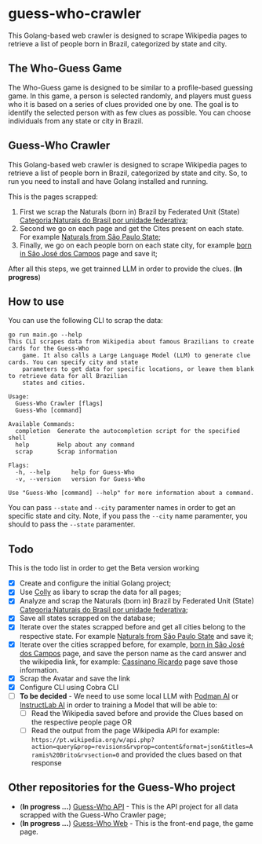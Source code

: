 # guess-who-crawler

This Golang-based web crawler is designed to scrape Wikipedia pages to retrieve a list of people born in Brazil, categorized by state and city.

## The Who-Guess Game
The Who-Guess game is designed to be similar to a profile-based guessing game. In this game, a person is selected randomly, and players must guess who it is based on a series of clues provided one by one. The goal is to identify the selected person with as few clues as possible. You can choose individuals from any state or city in Brazil.

## Guess-Who Crawler

This Golang-based web crawler is designed to scrape Wikipedia pages to retrieve a list of people born in Brazil, categorized by state and city. So, to run you need to install and have Golang installed and running.

This is the pages scrapped:

1. First we scrap the Naturals (born in) Brazil by Federated Unit (State) [Categoria:Naturais do Brasil por unidade federativa](https://pt.wikipedia.org/wiki/Categoria:Naturais_do_Brasil_por_unidade_federativa);
2. Second we go on each page and get the Cites present on each state. For example [Naturals from São Paulo State](https://pt.wikipedia.org/w/index.php?title=Categoria:Naturais_do_estado_de_S%C3%A3o_Paulo&subcatuntil=Jacare%C3%AD%0ANaturais+de+Jacare%C3%AD#mw-subcategories);
3. Finally, we go on each people born on each state city, for example [born in São José dos Campos](https://pt.wikipedia.org/wiki/Categoria:Naturais_de_S%C3%A3o_Jos%C3%A9_dos_Campos) page and save it;

After all this steps, we get trainned LLM in order to provide the clues. (**In progress**)

## How to use

You can use the following CLI to scrap the data:

```{bash}
go run main.go --help
This CLI scrapes data from Wikipedia about famous Brazilians to create cards for the Guess-Who 
	game. It also calls a Large Language Model (LLM) to generate clue cards. You can specify city and state 
	parameters to get data for specific locations, or leave them blank to retrieve data for all Brazilian 
	states and cities.

Usage:
  Guess-Who Crawler [flags]
  Guess-Who [command]

Available Commands:
  completion  Generate the autocompletion script for the specified shell
  help        Help about any command
  scrap       Scrap information

Flags:
  -h, --help      help for Guess-Who
  -v, --version   version for Guess-Who

Use "Guess-Who [command] --help" for more information about a command.

```

You can pass `--state` and `--city` paramenter names in order to get an specific state and city. Note, if you pass the `--city` name paramenter, you should to pass the `--state` paramenter.

## Todo
This is the todo list in order to get the Beta version working

- [x] Create and configure the initial Golang project;
- [x] Use [Colly](https://github.com/gocolly/colly) as libary to scrap the data for all pages;
- [x] Analyze and scrap the Naturals (born in) Brazil by Federated Unit (State) [Categoria:Naturais do Brasil por unidade federativa](https://pt.wikipedia.org/wiki/Categoria:Naturais_do_Brasil_por_unidade_federativa);
- [x] Save all states scrapped on the database;
- [x] Iterate over the states scrapped before and get all cities belong to the respective state. For example [Naturals from São Paulo State](https://pt.wikipedia.org/w/index.php?title=Categoria:Naturais_do_estado_de_S%C3%A3o_Paulo&subcatuntil=Jacare%C3%AD%0ANaturais+de+Jacare%C3%AD#mw-subcategories) and save it;
- [x] Iterate over the cities scrapped before, for example, [born in São José dos Campos](https://pt.wikipedia.org/wiki/Categoria:Naturais_de_S%C3%A3o_Jos%C3%A9_dos_Campos) page, and save the person name as the card answer and the wikipedia link, for example: [Cassinano Ricardo](https://pt.wikipedia.org/wiki/Cassiano_Ricardo) page save those information.
- [x] Scrap the Avatar and save the link
- [x] Configure CLI using Cobra CLI
- [ ] **To be decided** - We need to use some local LLM with [Podman AI](https://podman-desktop.io/docs/ai-lab) or [InstructLab AI](https://instructlab.ai/) in order to training a Model that will be able to:
    - [ ] Read the Wikipedia saved before and provide the Clues based on the respective people page OR
    - [ ] Read the output from the page Wikipedia API for example: `https://pt.wikipedia.org/w/api.php?action=query&prop=revisions&rvprop=content&format=json&titles=Aramis%20Brito&rvsection=0` and provided the clues based on that response

## Other repositories for the Guess-Who project

- (**In progress ...**) [Guess-Who API](https://github.com/pedro-hos/guess-who-api) - This is the API project for all data scrapped with the Guess-Who Crawler page;
- (**In progress ...**) [Guess-Who Web](https://github.com/pedro-hos/guess-who-web) - This is the front-end page, the game page.